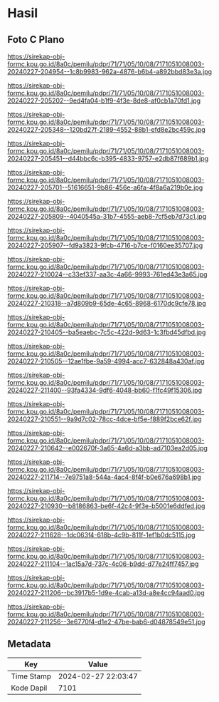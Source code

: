 # Hasil

## Foto C Plano

https://sirekap-obj-formc.kpu.go.id/8a0c/pemilu/pdpr/71/71/05/10/08/7171051008003-20240227-204954--1c8b9983-962a-4876-b6b4-a892bbd83e3a.jpg

https://sirekap-obj-formc.kpu.go.id/8a0c/pemilu/pdpr/71/71/05/10/08/7171051008003-20240227-205202--9ed4fa04-b1f9-4f3e-8de8-af0cb1a70fd1.jpg

https://sirekap-obj-formc.kpu.go.id/8a0c/pemilu/pdpr/71/71/05/10/08/7171051008003-20240227-205348--120bd27f-2189-4552-88b1-efd8e2bc459c.jpg

https://sirekap-obj-formc.kpu.go.id/8a0c/pemilu/pdpr/71/71/05/10/08/7171051008003-20240227-205451--d44bbc6c-b395-4833-9757-e2db87f689b1.jpg

https://sirekap-obj-formc.kpu.go.id/8a0c/pemilu/pdpr/71/71/05/10/08/7171051008003-20240227-205701--51616651-9b86-456e-a6fa-4f8a6a219b0e.jpg

https://sirekap-obj-formc.kpu.go.id/8a0c/pemilu/pdpr/71/71/05/10/08/7171051008003-20240227-205809--4040545a-31b7-4555-aeb8-7cf5eb7d73c1.jpg

https://sirekap-obj-formc.kpu.go.id/8a0c/pemilu/pdpr/71/71/05/10/08/7171051008003-20240227-205907--fd9a3823-9fcb-4716-b7ce-f0160ee35707.jpg

https://sirekap-obj-formc.kpu.go.id/8a0c/pemilu/pdpr/71/71/05/10/08/7171051008003-20240227-210024--c33ef337-aa3c-4a66-9993-761ed43e3a65.jpg

https://sirekap-obj-formc.kpu.go.id/8a0c/pemilu/pdpr/71/71/05/10/08/7171051008003-20240227-210318--a7d809b9-65de-4c65-8968-6170dc9cfe78.jpg

https://sirekap-obj-formc.kpu.go.id/8a0c/pemilu/pdpr/71/71/05/10/08/7171051008003-20240227-210405--ba5eaebc-7c5c-422d-9d63-1c3fbd45dfbd.jpg

https://sirekap-obj-formc.kpu.go.id/8a0c/pemilu/pdpr/71/71/05/10/08/7171051008003-20240227-210505--12ae1fbe-9a59-4994-acc7-632848a430af.jpg

https://sirekap-obj-formc.kpu.go.id/8a0c/pemilu/pdpr/71/71/05/10/08/7171051008003-20240227-211400--93fa4334-9df6-4048-bb60-f1fc49f15306.jpg

https://sirekap-obj-formc.kpu.go.id/8a0c/pemilu/pdpr/71/71/05/10/08/7171051008003-20240227-210551--9a9d7c02-78cc-4dce-bf5e-f889f2bce62f.jpg

https://sirekap-obj-formc.kpu.go.id/8a0c/pemilu/pdpr/71/71/05/10/08/7171051008003-20240227-210642--e002670f-3a65-4a6d-a3bb-ad7103ea2d05.jpg

https://sirekap-obj-formc.kpu.go.id/8a0c/pemilu/pdpr/71/71/05/10/08/7171051008003-20240227-211714--7e9751a8-544a-4ac4-8f4f-b0e676a698b1.jpg

https://sirekap-obj-formc.kpu.go.id/8a0c/pemilu/pdpr/71/71/05/10/08/7171051008003-20240227-210930--b8186863-be6f-42c4-9f3e-b5001e6ddfed.jpg

https://sirekap-obj-formc.kpu.go.id/8a0c/pemilu/pdpr/71/71/05/10/08/7171051008003-20240227-211628--1dc063f4-618b-4c9b-811f-1ef1b0dc5115.jpg

https://sirekap-obj-formc.kpu.go.id/8a0c/pemilu/pdpr/71/71/05/10/08/7171051008003-20240227-211104--1ac15a7d-737c-4c06-b9dd-d77e24ff7457.jpg

https://sirekap-obj-formc.kpu.go.id/8a0c/pemilu/pdpr/71/71/05/10/08/7171051008003-20240227-211206--bc3917b5-1d9e-4cab-a13d-a8e4cc94aad0.jpg

https://sirekap-obj-formc.kpu.go.id/8a0c/pemilu/pdpr/71/71/05/10/08/7171051008003-20240227-211256--3e6770f4-d1e2-47be-bab6-d04878549e51.jpg


## Metadata

| Key        | Value               |
| ---------- | ------------------- |
| Time Stamp | 2024-02-27 22:03:47 |
| Kode Dapil | 7101                |



